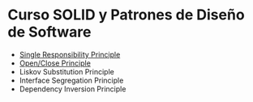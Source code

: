 # Curso SOLID y Patrones de Diseño de Software

  - [Single Responsibility Principle](https://github.com/noctaelux/curso-solid/tree/main/design_principles%20-%20SRP%20-%20hands%20on%20begin)
  - [Open/Close Principle](https://github.com/noctaelux/curso-solid/tree/main/design_principles%20-%20OC%20-%20begin)
  - Liskov Substitution Principle
  - Interface Segregation Principle
  - Dependency Inversion Principle
